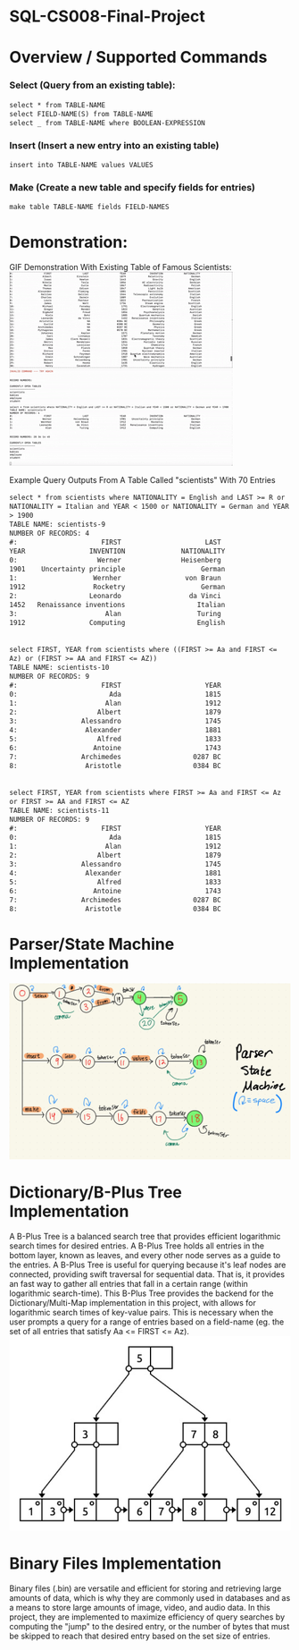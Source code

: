 # SQL-CS008-Final-Project

# Overview / Supported Commands
### Select (Query from an existing table):
```
select * from TABLE-NAME
select FIELD-NAME(S) from TABLE-NAME
select _ from TABLE-NAME where BOOLEAN-EXPRESSION
```

### Insert (Insert a new entry into an existing table)
```
insert into TABLE-NAME values VALUES
```

### Make (Create a new table and specify fields for entries)
```
make table TABLE-NAME fields FIELD-NAMES
```

# Demonstration: 
GIF Demonstration With Existing Table of Famous Scientists: <br>
![Query Example 1 With My SQL Implementation](SQL_DEMO_1.gif) 
![Query Example 2 With My SQL Implementation](SQL_DEMO_2.gif)

Example Query Outputs From A Table Called "scientists" With 70 Entries
```
select * from scientists where NATIONALITY = English and LAST >= R or NATIONALITY = Italian and YEAR < 1500 or NATIONALITY = German and YEAR > 1900
TABLE NAME: scientists-9
NUMBER OF RECORDS: 4
#:                     FIRST                     LAST                     YEAR                INVENTION              NATIONALITY
0:                    Werner               Heisenberg                     1901    Uncertainty principle                   German
1:                   Wernher                von Braun                     1912                 Rocketry                   German
2:                  Leonardo                 da Vinci                     1452   Renaissance inventions                  Italian
3:                      Alan                   Turing                     1912                Computing                  English


select FIRST, YEAR from scientists where ((FIRST >= Aa and FIRST <= Az) or (FIRST >= AA and FIRST <= AZ))
TABLE NAME: scientists-10
NUMBER OF RECORDS: 9
#:                     FIRST                     YEAR
0:                       Ada                     1815
1:                      Alan                     1912
2:                    Albert                     1879
3:                Alessandro                     1745
4:                 Alexander                     1881
5:                    Alfred                     1833
6:                   Antoine                     1743
7:                Archimedes                  0287 BC
8:                 Aristotle                  0384 BC


select FIRST, YEAR from scientists where FIRST >= Aa and FIRST <= Az or FIRST >= AA and FIRST <= AZ
TABLE NAME: scientists-11
NUMBER OF RECORDS: 9
#:                     FIRST                     YEAR
0:                       Ada                     1815
1:                      Alan                     1912
2:                    Albert                     1879
3:                Alessandro                     1745
4:                 Alexander                     1881
5:                    Alfred                     1833
6:                   Antoine                     1743
7:                Archimedes                  0287 BC
8:                 Aristotle                  0384 BC
```
# Parser/State Machine Implementation
![Parser Image](CS8-127.jpg) 

# Dictionary/B-Plus Tree Implementation
A B-Plus Tree is a balanced search tree that provides efficient logarithmic search times for desired entries. A B-Plus Tree holds all entries in the bottom layer, known as leaves, and every other node serves as a guide to the entries. A B-Plus Tree is useful for querying because it's leaf nodes are connected, providing swift traversal for sequential data. That is, it provides an fast way to gather all entries that fall in a certain range (within logarithmic search-time). This B-Plus Tree provides the backend for the Dictionary/Multi-Map implementation in this project, with allows for logarithmic search times of key-value pairs. This is necessary when the user prompts a query for a range of entries based on a field-name (eg. the set of all entries that satisfy Aa <= FIRST <= Az). 
![B-Plus Tree Image](B-Plus-Tree-Diagram.png) 

# Binary Files Implementation
Binary files (.bin) are versatile and efficient for storing and retrieving large amounts of data, which is why they are commonly used in databases and as a means to store large amounts of image, video, and audio data. In this project, they are implemented to maximize efficiency of query searches by computing the "jump" to the desired entry, or the number of bytes that must be skipped to reach that desired entry based on the set size of entries. 

